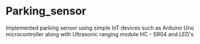 # Parking_sensor
Implemented parking sensor using simple IoT devices such as Arduino Uno microcontroller along with Ultrasonic ranging module HC - SR04 and LED's
